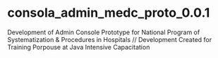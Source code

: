 # consola_admin_medc_proto_0.0.1
Development of Admin Console Prototype for National Program of Systematization & Procedures in Hospitals // Development Created for Training Porpouse at Java Intensive Capacitation
